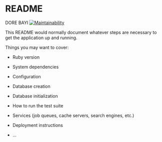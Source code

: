 # README
DORE BAYI
[![Maintainability](https://api.codeclimate.com/v1/badges/38690d8b360b2e1a8b6a/maintainability)](https://codeclimate.com/github/meldBayi/projet-backend/maintainability)

This README would normally document whatever steps are necessary to get the
application up and running.

Things you may want to cover:

* Ruby version

* System dependencies

* Configuration

* Database creation

* Database initialization

* How to run the test suite

* Services (job queues, cache servers, search engines, etc.)

* Deployment instructions

* ...
